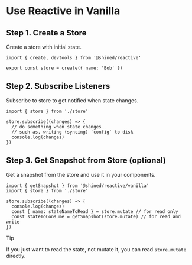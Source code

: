 # Use Reactive in Vanilla

## Step 1. Create a Store

Create a store with initial state.

```tsx [store.ts] {3}
import { create, devtools } from '@shined/reactive'

export const store = create({ name: 'Bob' })
```

## Step 2. Subscribe Listeners

Subscribe to store to get notified when state changes.

```tsx [app.ts] {3-5}
import { store } from './store'

store.subscribe((changes) => {
  // do something when state changes
  // such as, writing (syncing) `config` to disk
  console.log(changes)
})
```

## Step 3. Get Snapshot from Store (optional)

Get a snapshot from the store and use it in your components.

```tsx [app.ts] {1,6,7}
import { getSnapshot } from '@shined/reactive/vanilla'
import { store } from './store'

store.subscribe((changes) => {
  console.log(changes)
  const { name: stateNameToRead } = store.mutate // for read only
  const stateToConsume = getSnapshot(store.mutate) // for read and write
})
```

> [!TIP]
> If you just want to read the state, not mutate it, you can read `store.mutate` directly.
